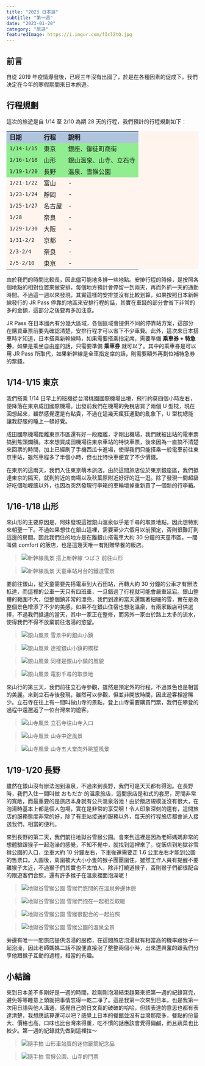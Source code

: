 ```yaml
---
title: "2023 日本遊"
subtitle: "第一週"
date: "2023-01-20"
category: "旅遊"
featuredImage: https://i.imgur.com/fIclZtQ.jpg
---
```


## 前言
自從 2019 年疫情爆發後，已經三年沒有出國了，於是在各種因素的促成下，我們決定在今年的寒假期間來日本旅遊。

## 行程規劃
這次的旅遊是自 1/14 至 2/10 為期 28 天的行程，我們預計的行程規劃如下：

<table bgcolor="SeaShell">
  <tr bgcolor="LightSteelBlue">
    <td><strong>日期</strong></td>
    <td><strong>行程</strong></td>
    <td><strong>說明</strong></td>
  </tr>
  <tr bgcolor="LightGreen">
    <td><code>1/14-1/15</code></td>
    <td>東京</td>
    <td>銀座、御徒町商街</td>
  </tr>
  <tr bgcolor="LightGreen">
    <td><code>1/16-1/18</code></td>
    <td>山形</td>
    <td>銀山溫泉、山寺、立石寺</td>
  </tr>
  <tr bgcolor="LightGreen">
    <td><code>1/19-1/20</code></td>
    <td>長野</td>
    <td>溫泉、雪猴公園</td>
  </tr>
  <tr>
    <td><code>1/21-1/22</code></td>
    <td>富山</td>
    <td>-</td>
  </tr>
  <tr>
    <td><code>1/23-1/24</code></td>
    <td>靜岡</td>
    <td>-</td>
  </tr>
  <tr>
    <td><code>1/25-1/27</code></td>
    <td>名古屋</td>
    <td>-</td>
  </tr>
  <tr>
    <td><code>1/28</code></td>
    <td>奈良</td>
    <td>-</td>
  </tr>
  <tr>
    <td><code>1/29-1/30</code></td>
    <td>大阪</td>
    <td>-</td>
  </tr>
  <tr>
    <td><code>1/31-2/2</code></td>
    <td>京都</td>
    <td>-</td>
  </tr>
  <tr>
    <td><code>2/3-2/4</code></td>
    <td>奈良</td>
    <td>-</td>
  </tr>
  <tr>
    <td><code>2/5-2/10</code></td>
    <td>東京</td>
    <td>-</td>
  </tr>
</table>

由於我們的時間比較長，因此儘可能地多排一些地點。安排行程的時候，是按照各個地點的相對位置來做安排，每個地方預計會停留一到兩天，再而外抓一天的通勤時間。不過這一週以來發現，其實這樣的安排並沒有比較划算，如果按照日本新幹線發行的 JR Pass 停靠的地區來安排行程的話，其實在車錢的部分會省下非常的多的金額，這部分之後要再多加注意。

JR Pass 在日本國內有分幾大區域，各個區域會提供不同的停靠站方案，這部分在購買車票前要先確認清楚，安排行程才可以省下不少車費。此外，這次來日本搭車時才知道，日本搭乘新幹線時，如果需要搭乘指定席，需要準備 **乘車券 + 特急券**，如果是乘坐自由座的話，只需要準備 **乘車券** 就可以了。其中的乘車券是可以用 JR Pass 所取代，如果新幹線是全車指定席的話，則需要額外再劃位補特急券的票錢。

## 1/14-1/15 東京
我們搭乘 1/14 日早上的班機從台灣桃園國際機場出境，飛行約莫四個小時左右，便降落在東京成田國際機場。出發前我們在機場的免稅店買了兩個 U 型枕，現在回想起來，雖然感覺還是有點貴，不過在這幾天瘋狂通勤的亂象下，U 型枕總能讓我舒服的睡上一頓好覺。

成田國際機場距離東京市區還有好一段距離，才剛出機場，我們就被出站的電車票搞到焦頭爛額。本來想買成田機場往東京車站的特快車票，後來因為一直搞不清楚來回票的時間，加上已經刷了手機西瓜卡進場，使得我們只能搭乘一般電車前往東京車站，雖然車程多了半個小時，但也比特快車便宜了不少價錢。

在東京的這兩天，我們入住東京萌木旅店。由於這間旅店位於東京銀座區，我們抵達東京的隔天，就到附近的商場以及秋葉原附近好好的逛一逛。除了發現一間超級好吃個咖喱飯以外，也因為突然發現行李箱的車輪壞掉重新買了一個新的行李箱。

## 1/16-1/18 山形
來山形的主要原因是，阿妹發現這裡銀山溫泉似乎是千尋的取景地點，因此想特別來朝聖一下。不過如果想住在銀山這裡，需要至少六個月以前預定，否則很難訂到這邊的房間。因此我們住的地方是在離銀山搭電車大約 30 分鐘的天童市區，一間叫做 comfort 的飯店，也是這幾天唯一有附贈早餐的飯店。

> ![新幹線風景](https://i.imgur.com/zPY6TML.jpg)
> 搭上新幹線 つばさ 前往山形

> ![新幹線風景](https://i.imgur.com/LA3Ri9U.jpg)
> 天童車站月台的鐵道雪景

要前往銀山，從天童需要先搭電車到大石田站，再轉大約 30 分鐘的公車才有辦法抵達，而這裡的公車一天只有四班車，一旦錯過了行程就可能會嚴重延宕。銀山整體的範圍不大，但整個鎮非常的漂亮，我們到達的當天還飄著細細的雪，實在是為整個景色增添了不少的美感。如果不在銀山住宿也想泡溫泉，有兩家飯店可供選擇，不過我們抵達的當天，其中一家正在整修，而另外一家由於路上太多的流水，使得我們不得不放棄前往泡湯的慾望。

> ![銀山風景](https://i.imgur.com/OPf3m3i.jpg)
> 雪景中的銀山小鎮

> ![銀山風景](https://i.imgur.com/uVCrJif.jpg)
> 連接銀山小鎮的橋樑

> ![銀山風景](https://i.imgur.com/fEe85q1.jpg)
> 同樣是銀山小鎮的風貌

> ![銀山風景](https://i.imgur.com/14yUATo.jpg)
> 電影千尋的取景地

來山行的第三天，我們前往立石寺參觀，雖然是預定外的行程，不過景色也是相當的美麗。來到立石寺後發現，雖然可以參觀，但並非開放時間，因此遊客相當稀少。立石寺在往上有一間叫做山寺的景點，登上山寺需要購買門票，我們在攀登的過程中還邂逅了一位台灣來的遊客。

> ![山寺風景](https://i.imgur.com/RGWOb0z.jpg)
> 立石寺往山寺入口

> ![山寺風景](https://i.imgur.com/af8FnBW.jpg)
> 山寺中途風景

> ![山寺風景](https://i.imgur.com/R6q18vq.jpg)
> 山寺五大堂向外眺望風景

## 1/19-1/20 長野
雖然在銀山沒有辦法泡到溫泉，不過來到長野，我們可是天天都有得泡。在長野時，我們入住一間叫做 おもだか 的溫泉旅店，這間旅店是和式的套房，房間非常的寬敞，而最重要的是旅店本身就有公共溫泉浴池！由於飯店規模並沒有很大，在泡湯時基本上都是個人包場，實在是非常的享受啊！令人印象深刻的還有，這間旅店的服務態度非常的好，除了有車站接送的服務以外，每天的行程旅店都會派人接送我們，相當的便利。

來到長野的第二天，我們前往地獄谷雪猴公園。會來到這裡是因為老師媽媽非常的想體驗跟猴子一起泡澡的感覺，不知不覺中，就找到這裡來了。從飯店到地獄谷雪猴公園的入口，坐車大約 10 分鐘左右，下車後還需要走 1.6 公里左右才能到公園的售票口。入園後，周圍被大大小小隻的猴子團團圍住，雖然工作人員有提醒不要離猴子太近，不過猴子們其實也不太怕人，除非打繞道猴子，否則猴子們都很配合的跟遊客們合照，還有許多猴子在溫泉裡面泡澡呢！

> ![地獄谷雪猴公園](https://i.imgur.com/ipj5EpL.jpg)
> 雪猴們悠閒的在溫泉旁邊休憩

> ![地獄谷雪猴公園](https://i.imgur.com/PNX2ewG.jpg)
> 雪猴們抱在一起相互取暖

> ![地獄谷雪猴公園](https://i.imgur.com/qWIRlni.jpg)
> 雪猴很配合的一起拍照

> ![地獄谷雪猴公園](https://i.imgur.com/fIclZtQ.jpg)
> 雪猴公園的溫泉全景


旁邊有唯一一間旅店提供泡湯的服務，在這間旅店泡湯就有相當高的機率跟猴子一起泡澡，因此老師媽媽二話不說便直接泡了整整兩個小時，出來還興奮的跟我們分享他跟猴子互動的過程，相當的有趣。

## 小結論
來到日本差不多剛好是一週的時間，趁剛剛泡湯結束趕緊來把第一週的紀錄寫完，避免等等睡意上頭就把事情忘得一乾二凈了。這是我第一次來到日本，也是我第一次用日語與他人溝通，感覺自己的日文真的破破的哈哈，但該表達的意思也都有表達清楚，我想應該算還可以吧？感覺上日本的餐館並沒有台灣那麼多，餐點的份量大、價格也高，口味也比台灣來得重，吃不慣的話應該會覺得偏鹹，而且蔬菜也比較少。第一週的紀錄就先做到這裡拉～

> ![隨手拍](https://i.imgur.com/crwvu3W.jpg)
> 山形車站買的迷你籤筒紀念品

> ![隨手拍](https://i.imgur.com/E8O3chY.jpg)
> 雪猴公園、山寺的門票
